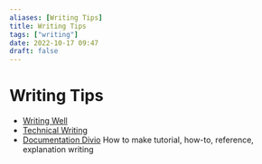 ```yaml
---
aliases: [Writing Tips]
title: Writing Tips
tags: ["writing"]
date: 2022-10-17 09:47
draft: false
---
```


# Writing Tips

- [Writing Well](http//www.julian.com/guide/write/intro)
- [Technical Writing](https://github.com/sixhobbits/technical-writing)
- [Documentation Divio](https://documentation.divio.com/) How to make tutorial, how-to, reference, explanation writing
